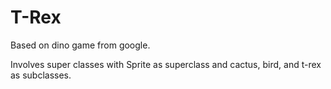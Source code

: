 # T-Rex

Based on dino game from google. 

Involves super classes with Sprite as superclass and cactus, bird, and t-rex as subclasses. 
